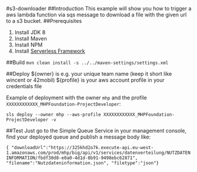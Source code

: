 #s3-downloader
##Introduction
This example will show you how to trigger a aws lambda function via sqs message to download a file with the given url to a s3 bucket.
##Prerequisites
1. Install JDK 8
2. Install Maven
3. Install NPM
4. Install [Serverless Framework](https://www.serverless.com/framework/docs/getting-started)

##Build
`mvn clean install -s ../../maven-settings/settings.xml`

##Deploy
${owner} is e.g. your unique team name (keep it short like wincent or 42mobil)
${profile} is your aws account profile in your credentials file

Example of deployment with the owner `mhp` and the profile `XXXXXXXXXXXX_MHPFoundation-ProjectDeveloper`:

`sls deploy --owner mhp --aws-profile XXXXXXXXXXXX_MHPFoundation-ProjectDeveloper -v`

##Test
Just go to the Simple Queue Service in your management console, find your deployed queue and publish a message body like:

`{
  "downloadUrl":"https://325khd2o7k.execute-api.eu-west-1.amazonaws.com/prod/mhp/big/api/v1/services/datenverteilung/NUTZDATENINFORMATION/fbdf30d8-e0a0-4d1d-8b91-9498ebc62871",
  "filename":"Nutzdateninformation.json",
  "filetype":"json"}`